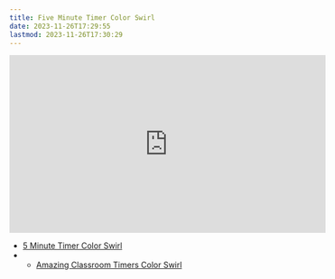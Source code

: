 ```yaml
---
title: Five Minute Timer Color Swirl
date: 2023-11-26T17:29:55
lastmod: 2023-11-26T17:30:29
---
```


<div class="iframe-16-9-container">
<iframe class="youTubeIframe" width="560" height="315" src="https://www.youtube.com/embed/7jeMRd4pul0" title="YouTube video player" frameborder="0" allow="accelerometer; autoplay; clipboard-write; encrypted-media; gyroscope; picture-in-picture; web-share" allowfullscreen></iframe>
</div>

- [5 Minute Timer Color Swirl](https://youtu.be/7jeMRd4pul0)
- - [Amazing Classroom Timers Color Swirl](../amazing-classroom-timers-color-swirl.md)